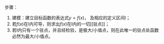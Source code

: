 步骤：
1. 建模：建立目标函数的表达式$y=f(x)$， 及相应的定义区间I；
2. 若$f(x)$在I内可导，则求出$f(x)$在I内的一切[[驻点]]；
3. 若I内只有一个驻点，并且经检验，是极大/小值点，则在此唯一的驻点处函数必然为最大/小值点。